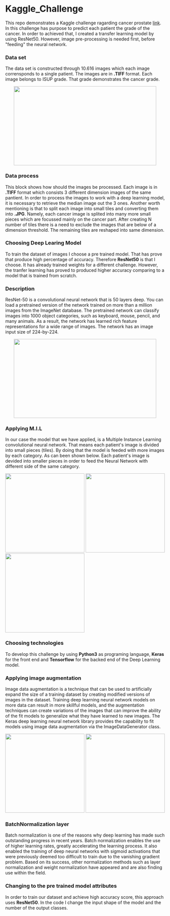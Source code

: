 # Kaggle_Challenge

This repo demonstrates a Kaggle challenge ragarding cancer prostate [link](https://www.kaggle.com/c/prostate-cancer-grade-assessment). In this challenge has purpose to predict each patient the grade of the cancer. In order to achieved that, I created a transfer learning model by using ResNet50. However, image pre-processing is needed first, before "feeding" the neural network. 


### Data set

The data set is constructed through 10.616 images which each image corrensponds to a single patient. The images are in **.TIFF** format. Each image belongs to ISUP grade. That grade demonstrates the cancer grade. 

<p align="center"> 
<img src="https://github.com/BardisRenos/Kaggle_Challenge/blob/master/img.JPG" width="450" height="250" style=centerme>
</p>

### Data process 

This block shows how should the images be processed. Each image is in **.TIFF** format which consists 3 different dimension images of the same pantient. In order to process the images to work with a deep learning model, it is necessary to retrieve the median image out the 3 ones. Another worth mentioning is that to split each image into small tiles and converting them into **.JPG**. Namely, each cancer image is splited into many more small pieces which are focussed mainly on the cancer part. After creating N number of tiles there is a need to exclude the images that are below of a dimension threshold. The remaining tiles are reshaped into same dimension. 

### Choosing Deep Learing Model

To train the dataset of images I choose a pre trained model. That has prove that produce high percentage of accuracy. Therefore **ResNet50** is that I choose. It has already trained weights for a different challenge. However, the tranfer learning has proved to produced higher accuracy comparing to a model that is trained from scratch. 

### Description

ResNet-50 is a convolutional neural network that is 50 layers deep. You can load a pretrained version of the network trained on more than a million images from the ImageNet database. The pretrained network can classify images into 1000 object categories, such as keyboard, mouse, pencil, and many animals. As a result, the network has learned rich feature representations for a wide range of images. The network has an image input size of 224-by-224. 

<p align="center"> 
<img src= "https://github.com/BardisRenos/Kaggle_Challenge/blob/master/ResNet.png" width="450" height="250" style=centerme>
</p>


### Applying M.I.L
In our case the model that we have applied, is a Multiple Instance Learning convolutional neural network. That means each patient's image is divided into small pieces (tiles). By doing that the model is feeded with more images by each category. As can been shown below. Each patient's image is devided into smaller pieces in order to feed the Neural Network with different side of the same category.

<img src= "https://github.com/BardisRenos/Kaggle_Challenge/blob/master/0a6c5a120961974a7dae8cf11245ff73_Image122.jpg" width="250"/> <img src= "https://github.com/BardisRenos/Kaggle_Challenge/blob/master/0a6c5a120961974a7dae8cf11245ff73_Image23.jpg" width="250"/> <img src= "https://github.com/BardisRenos/Kaggle_Challenge/blob/master/0a6c5a120961974a7dae8cf11245ff73_Image98.jpg" height="250"/>


### Choosing technologies

To develop this challenge by using **Python3** as programing language, **Keras** for the front end and **Tensorflow** for the backed end of the Deep Learning model. 

### Applying image augmentation 

Image data augmentation is a technique that can be used to artificially expand the size of a training dataset by creating modified versions of images in the dataset.
Training deep learning neural network models on more data can result in more skillful models, and the augmentation techniques can create variations of the images that can improve the ability of the fit models to generalize what they have learned to new images.
The Keras deep learning neural network library provides the capability to fit models using image data augmentation via the ImageDataGenerator class.

<img src= "https://github.com/BardisRenos/Kaggle_Challenge/blob/master/imageAug.jpg" width="250"/> <img src= "https://github.com/BardisRenos/Kaggle_Challenge/blob/master/imageAug.png" width="250"/>

### BatchNormalization layer

Batch normalization is one of the reasons why deep learning has made such outstanding progress in recent years. 
Batch normalization enables the use of higher learning rates, greatly accelerating the learning process.
It also enabled the training of deep neural networks with sigmoid activations that were previously deemed too difficult to train due to the vanishing gradient problem. Based on its success, other normalization methods such as layer normalization and weight normalization have appeared and are also finding use within the field.


### Changing to the pre trained model attributes

In order to train our dataset and achieve high accuracy score, this approach uses **ResNet50**. In the code I change the input shape of the model and the number of the output classes. 


